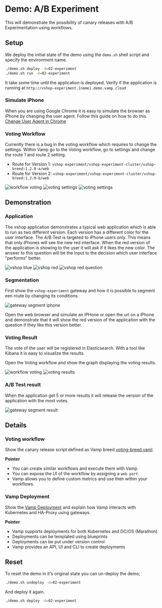 # Demo: A/B Experiment

This will demonstrate the possibility of canary releases with A/B Experimentation using workflows.

## Setup

We deploy the initial state of the demo using the `demo.sh` shell script and specify the environment name.

```sh
./demo.sh deploy -d=02-experiment
./demo.sh run -d=02-experiment
```

It take some time until the application is deployed. Verify if the application is running at `http://vshop-experiment.{name}.demo.vamp.cloud`

### Simulate iPhone

When you are using Google Chrome it is easy to simulate the browser as iPhone by changing the user agent. Follow this guide on how to do this. [Change User Agent in Chrome](https://winaero.com/blog/change-user-agent-chrome/)

### Voting Workflow

Currently there is a bug in the voting workflow which requires to change the settings. Within Vamp go to the Voting workflow, go to settings and change the route 1 and route 2 setting.

- Route for Version 1: `vshop-experiment/vshop-experiment-cluster/vshop-breed:1.2.0-a/web`
- Route for Version 2: `vshop-experiment/vshop-experiment-cluster/vshop-breed:1.2.0-b/web`

![workflow voting](images/workflow-voting.png)
![voting settings](images/voting-settings.png)
![voting settings](images/voting-settings-changed.png)

## Demonstration

### Application

The vshop application demonstrates a typical web application which is able to run as two different version. Each version has a different color for the user interface. The A/B Test is targeted to iPhone users only. This means that only iPhones will see the new red interface. When the red version of the application is showing to the user it will ask if it likes the new color. The answer to this question will be the input to the decision which user interface "performs" better.

![vshop blue](images/vshop-blue.png)
![vshop red](images/vshop-red.png)
![vshop red question](images/vshop-red-question.png)

### Segmentation

First show the `vshop-experiment` gateway and how it is possible to segment een route by changing its conditions.

![gateway segment iphone](images/gateway-segment-iphone.png)

Open the web browser and simulate an iPHone or open the url on a iPhone and demonstrate that it will show the red version of the application with the question if they like this version better.

### Voting Result

The vote of the user will be registered in Elasticsearch. With a tool like Kibana it is easy to visualize the results.

Open the Voting workflow and show the graph displaying the voting results.

![workflow voting](images/workflow-voting.png)
![voting results](images/voting-results.png)

### A/B Test result

When the application get 5 or more results it will release the version of the application with the most votes.

![gateway segment result](images/gateway-segment-result.png)

## Details

### Voting workflow

Show the canary release script defined as Vamp breed [voting-breed.yaml](voting-breed.yaml).

**Pointer**

- You can create similar workflows and execute them with Vamp.
- You can expose the UI of the workflow by assigning a `web port`.
- Vamp allows you to define custom metrics and use then within your workflows.

### Vamp Deployment

Show the [Vamp Deployment](vshop-deployment.yaml) and explain how Vamp interacts with Kubernetes and HA-Proxy using gateways.

**Pointer**

- Vamp supports deployments for both Kubernetes and DC/OS (Marathon)
- Deployments can be templated using blueprints
- Deployments can be put under version control
- Vamp provides an API, UI and CLI to create deployments

## Reset

To reset the demo in it's original state you can un-deploy the demo;

```sh
./demo.sh undeploy -d=02-experiment
```

And deploy it again.

```sh
./demo.sh deploy -d=02-experiment
```
